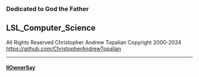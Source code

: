 <!-- Python_Computer_Science.md -->

### Dedicated to God the Father

## LSL_Computer_Science
All Rights Reserved Christopher Andrew Topalian Copyright 2000-2024
https://github.com/ChristopherAndrewTopalian

---

#### [llOwnerSay](lsl/llOwnerSay.lsl)

